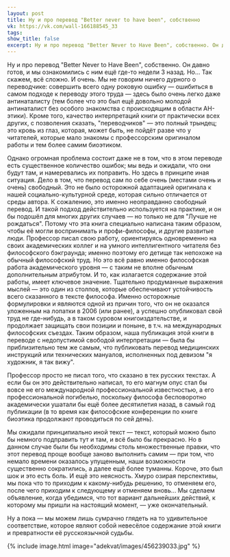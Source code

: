 ```yaml
---
layout: post
title: Ну и про перевод "Better never to have been", собственно
vk: https://vk.com/wall-166188545_33
tags: 
show_title: false
excerpt: Ну и про перевод "Better Never to Have Been", собственно. Он давно готов, и мы ознакомились с ним ещё где-то недели 3 назад. Но... Так скажем, всё сложно. И очень.
---
```

Ну и про перевод "Better Never to Have Been", собственно. Он давно готов, и мы ознакомились с ним ещё где-то недели 3 назад. Но... Так скажем, всё сложно. И очень. Мы не говорим ничего дурного о переводчике: совершить всего одну роковую ошибку — ошибиться в самом подходе к переводу этого труда — здесь было очень легко даже антинаталисту (тем более что это был ещё довольно молодой антинаталист без особого знакомства с происходящим в области АН-этики). Кроме того, качество интерпретаций книги от практически всех других, с позволения сказать, "переводчиков" — это полный трындец; это кровь из глаз, которая, может быть, не пойдёт разве что у читателей, которые мало знакомы с профессорским оригиналом работы и тем более самим биоэтиком. 

Однако огромная проблема состоит даже не в том, что в этом переводе есть существенное количество ошибок; мы ведь и ожидали, что они будут там, и намеревались их поправить. Но здесь в принципе иная ситуация. Дело в том, что перевод сам по себе очень (местами очень и очень) свободный. Это не было осторожной адаптацией оригинала к нашей социально-культурной среде, которая сильно отличается от среды автора. К сожалению, это именно неоправданно свободный перевод. И такой подход действительно используется на практике, и он бы подошёл для многих других случаев — но только не для "Лучше не рождаться". Потому что эта книга специально написана таким образом, чтобы её могли воспринимать и профи-философы, и другие развитые люди. Профессор писал свою работу, ориентируясь одновременно на своих академических коллег и на умного интеллигентного читателя без философского бэкграунда; именно поэтому его детище так непохоже на обычный философский труд. Но это всё равно именно философская работа академического уровня — с таким не вполне обычным дополнительным атрибутом. И то, как излагается содержание этой работы, имеет ключевое значение. Тщательно продуманные выражения мыслей — это один из столпов, которые обеспечивают устойчивость всего сказанного в тексте философа. Именно осторожные формулировки и являются одной из причин того, что он не оказался уложенным на лопатки в 2006 (или ранее), а успешно опубликовал свой труд не где-нибудь, а в таком суровом книгоиздательстве, и продолжает защищать свои позиции и поныне, в т.ч. на международных философских съездах.  Таким образом, наша публикация этой книги в переводе с недопустимой свободой интерпретации — была бы приблизительно тем же самым, что публиковать перевод медицинских инструкций или технических мануалов, исполненных под девизом "я художник, я так вижу".

Профессор просто не писал того, что сказано в тех русских текстах. А если бы он это действительно написал, то его магнум опус стал бы вовсе не его международной профессиональной известностью, а его профессиональной погибелью, поскольку философа бесповоротно академически ушатали бы ещё более десятилетия назад, в самый год публикации (в то время как философские конференции по книге биоэтика продолжают проводиться по сей день).

Мы ожидали принципиально иной текст — текст, который можно было бы немного подправить тут и там, и всё было бы прекрасно. Но в данном случае были бы необходимы столь множественные правки, что этот перевод проще вообще заново выполнить самим — при том, что немало времени оказалось упущенным, наши возможности существенно сократились, а далее ещё более туманны. Короче, это был шок и это есть боль. И ещё это неясность. Хмуро озирая перспективы, мы пока что то приходим к какому-нибудь решению, то отменяем его, после чего приходим к следующему и отменяем вновь... Мы сделаем объявление, когда убедимся, что тот вариант дальнейших действий, к которому мы пришли на настоящий момент, — уже окончательный. 

Ну а пока — мы можем лишь сумрачно глядеть на то удивительное соответствие, которое являют собой невесёлое содержание этой книги и превратности её русскоязычной судьбы.

{% include image.html image="adekvat/images/456239033.jpg" %}